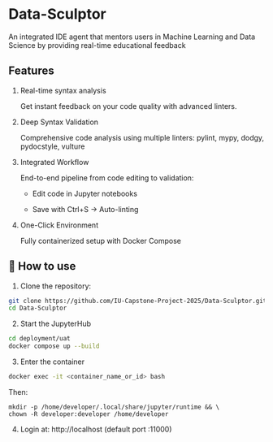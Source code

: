 # Data-Sculptor
An integrated IDE agent that mentors users in Machine Learning and Data Science by providing real-time educational feedback

## Features

1. Real-time syntax analysis
  
    Get instant feedback on your code quality with advanced linters.

2. Deep Syntax Validation
  
    Comprehensive code analysis using multiple linters: pylint, mypy, dodgy, pydocstyle, vulture

3. Integrated Workflow
  
    End-to-end pipeline from code editing to validation:

    - Edit code in Jupyter notebooks

    - Save with Ctrl+S → Auto-linting

4. One-Click Environment

    Fully containerized setup with Docker Compose

## 🚀 How to use

1. Clone the repository:

```bash
git clone https://github.com/IU-Capstone-Project-2025/Data-Sculptor.git
cd Data-Sculptor
```

2. Start the JupyterHub

```bash
cd deployment/uat 
docker compose up --build
```

3. Enter the container
```bash
docker exec -it <container_name_or_id> bash
```

Then:
```
mkdir -p /home/developer/.local/share/jupyter/runtime && \
chown -R developer:developer /home/developer
```

4. Login at:
   http://localhost (default port :11000)





